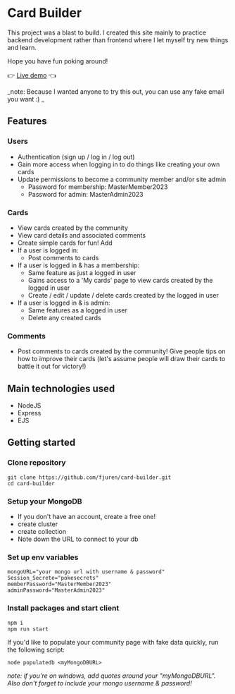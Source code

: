 # Card Builder

This project was a blast to build. I created this site mainly to practice backend development rather than frontend where I let myself try new things and learn.

Hope you have fun poking around!

:point_right: [Live demo](https://card-builder-production.up.railway.app/cards) :point_left:

_note: Because I wanted anyone to try this out, you can use any fake email you want :) _

## Features

### Users

- Authentication (sign up / log in / log out)
- Gain more access when logging in to do things like creating your own cards
- Update permissions to become a community member and/or site admin
  - Password for membership: MasterMember2023
  - Password for admin: MasterAdmin2023

### Cards

- View cards created by the community
- View card details and associated comments
- Create simple cards for fun! Add
- If a user is logged in:
  - Post comments to cards
- If a user is logged in & has a membership:
  - Same feature as just a logged in user
  - Gains access to a 'My cards' page to view cards created by the logged in user
  - Create / edit / update / delete cards created by the logged in user
- If a user is logged in & is admin:
  - Same features as a logged in user
  - Delete any created cards

### Comments

- Post comments to cards created by the community! Give people tips on how to improve their cards (let's assume people will draw their cards to battle it out for victory!)

## Main technologies used

- NodeJS
- Express
- EJS

## Getting started

### Clone repository

```
git clone https://github.com/fjuren/card-builder.git
cd card-builder
```

### Setup your MongoDB

- If you don't have an account, create a free one!
- create cluster
- create collection
- Note down the URL to connect to your db

### Set up env variables

```
mongoURL="your mongo url with username & password"
Session_Secrete="pokesecrets"
memberPassword="MasterMember2023"
adminPassword="MasterAdmin2023"
```

### Install packages and start client

```
npm i
npm run start
```

If you'd like to populate your community page with fake data quickly, run the following script:

```
node populatedb <myMongoDBURL>
```

_note: if you're on windows, add quotes around your "myMongoDBURL". Also don't forget to include your mongo username & password!_
